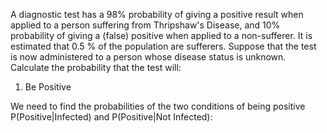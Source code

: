 A diagnostic test has a 98% probability of giving a positive result when applied to a person suffering from Thripshaw's Disease, and 10% probability of giving a (false) positive when applied to a non-sufferer. It is estimated that 0.5 % of the population are sufferers. Suppose that the test is now administered to a person whose disease status is unknown. Calculate the probability that the test will:

1. Be Positive

  We need to find the probabilities of the two conditions of being positive P(Positive|Infected) and P(Positive|Not  Infected):
   
   
   
